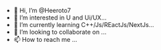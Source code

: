 - 👋 Hi, I’m @Heeroto7
- 👀 I’m interested in U and Ui/UX...
- 🌱 I’m currently learning C++/Js/REactJs/NextJs...
- 💞️ I’m looking to collaborate on ...
- 📫 How to reach me ...

<!---
Heeroto7/Heeroto7 is a ✨ special ✨ repository because its `README.md` (this file) appears on your GitHub profile.
You can click the Preview link to take a look at your changes.
--->
